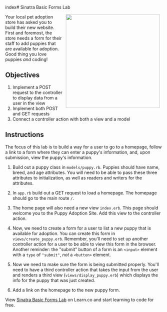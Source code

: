 index# Sinatra Basic Forms Lab

<img src="https://s3.amazonaws.com/learn-verified/puppies.gif" hspace="10" align="right" width="300">

Your local pet adoption store has asked you to build their new website. First
and foremost, the store needs a form for their staff to add puppies that are
available for adoption.  Good thing you love puppies _and_ coding!

## Objectives

1. Implement a POST request to the controller to display data from a user in
the view
2. Implement both POST and GET requests
3. Connect a controller action with both a view and a model

## Instructions

The focus of this lab is to build a way for a user to go to a homepage,
follow a link to a form where they can enter a puppy's information, and, upon
submission, view the puppy's information.

1. Build out a puppy class in `models/puppy.rb`. Puppies should have name,
breed, and age attributes. You will need to be able to pass these three
attributes to initialization, as well as readers and writers for the attributes.

2. In `app.rb` build out a GET request to load a homepage. The homepage
should go to the main route `/`. 

3. The home page will also need a new view `index.erb`. This page should
welcome you to the Puppy Adoption Site. Add this view to the controller action. 

4. Now, we need to create a form for a user to list a new puppy that is
available for adoption. You can create this form in `views/create_puppy.erb`.
Remember, you'll need to set up another controller action for a user to be
able to view this form in the browser. Another reminder: the "submit" button
of a form is an `<input>` element with a `type` of `"submit"`, *not* a 
`<button>` element. 

5. Now we need to make sure the form is being submitted properly. You'll need
to have a third controller action that takes the input from the user and
renders a third view (`views/display_puppy.erb`) which displays the info for
the puppy that was just created.

6. Add a link on the homepage to the new puppy form.

<p class='util--hide'>View <a href='https://learn.co/lessons/sinatra-basic-forms-lab'>Sinatra Basic Forms Lab</a> on Learn.co and start learning to code for free.</p>
